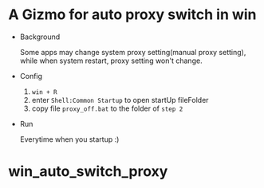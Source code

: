 # A Gizmo for auto proxy switch in win

- Background

  Some apps may change system proxy setting(manual proxy setting), while when system restart, proxy setting won't change.

- Config

  1. `win + R`
  2. enter `Shell:Common Startup` to open startUp fileFolder
  3. copy  file `proxy_off.bat` to  the folder of `step 2`

- Run

  Everytime when you startup :)

# win_auto_switch_proxy
